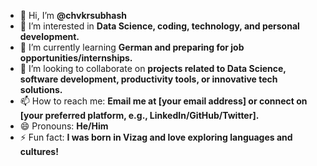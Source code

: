 - 👋 Hi, I’m **@chvkrsubhash**  
- 👀 I’m interested in **Data Science, coding, technology, and personal development.**  
- 🌱 I’m currently learning **German and preparing for job opportunities/internships.**  
- 💞️ I’m looking to collaborate on **projects related to Data Science, software development, productivity tools, or innovative tech solutions.**  
- 📫 How to reach me: **Email me at [your email address] or connect on [your preferred platform, e.g., LinkedIn/GitHub/Twitter].**  
- 😄 Pronouns: **He/Him**  
- ⚡ Fun fact: **I was born in Vizag and love exploring languages and cultures!**


<!---
chvkrsubhash/chvkrsubhash is a ✨ special ✨ repository because its `README.md` (this file) appears on your GitHub profile.
You can click the Preview link to take a look at your changes.
--->
